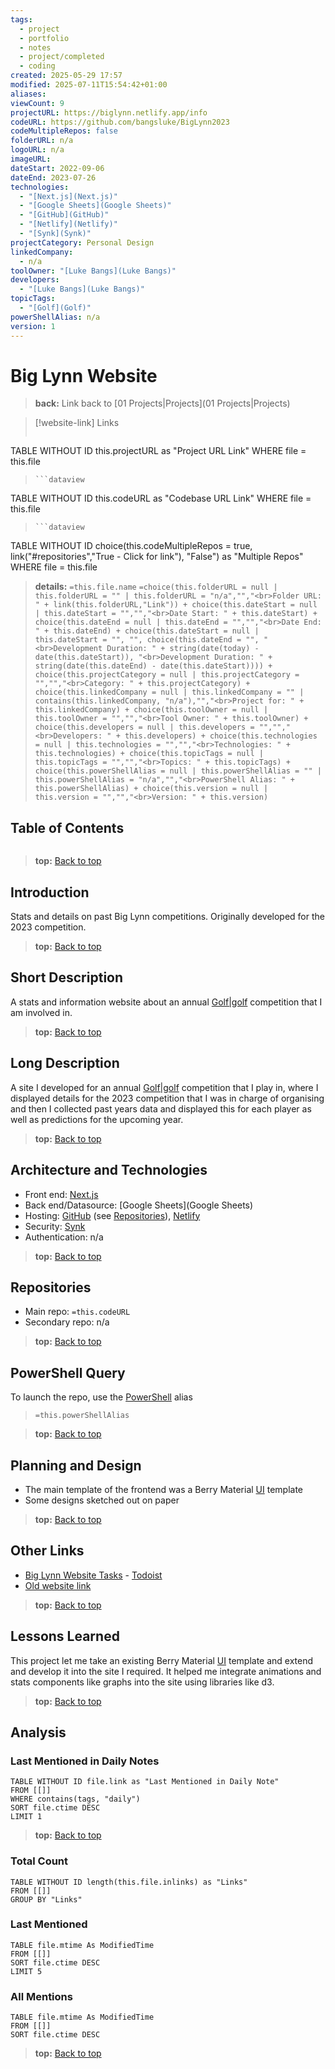 ```yaml
---
tags:
  - project
  - portfolio
  - notes
  - project/completed
  - coding
created: 2025-05-29 17:57
modified: 2025-07-11T15:54:42+01:00
aliases: 
viewCount: 9
projectURL: https://biglynn.netlify.app/info
codeURL: https://github.com/bangsluke/BigLynn2023
codeMultipleRepos: false
folderURL: n/a
logoURL: n/a
imageURL: 
dateStart: 2022-09-06
dateEnd: 2023-07-26
technologies:
  - "[Next.js](Next.js)"
  - "[Google Sheets](Google Sheets)"
  - "[GitHub](GitHub)"
  - "[Netlify](Netlify)"
  - "[Synk](Synk)"
projectCategory: Personal Design
linkedCompany:
  - n/a
toolOwner: "[Luke Bangs](Luke Bangs)"
developers:
  - "[Luke Bangs](Luke Bangs)"
topicTags:
  - "[Golf](Golf)"
powerShellAlias: n/a
version: 1
---
```

# Big Lynn Website

> **back:** Link back to [01 Projects|Projects](01 Projects|Projects)

>[!website-link] Links
> ```dataview
TABLE WITHOUT ID this.projectURL as "Project URL Link"
WHERE file = this.file
>```
>```dataview
TABLE WITHOUT ID this.codeURL as "Codebase URL Link"
WHERE file = this.file
>```
>```dataview
TABLE WITHOUT ID choice(this.codeMultipleRepos = true, link("#repositories","True - Click for link"), "False") as "Multiple Repos"
WHERE file = this.file

> **details:** `=this.file.name`
>`=choice(this.folderURL = null | this.folderURL = "" | this.folderURL = "n/a","","<br>Folder URL: " + link(this.folderURL,"Link")) + choice(this.dateStart = null | this.dateStart = "","","<br>Date Start: " + this.dateStart) + choice(this.dateEnd = null | this.dateEnd = "","","<br>Date End: " + this.dateEnd) + choice(this.dateStart = null | this.dateStart = "", "", choice(this.dateEnd = "", "<br>Development Duration: " + string(date(today) - date(this.dateStart)), "<br>Development Duration: " + string(date(this.dateEnd) - date(this.dateStart)))) + choice(this.projectCategory = null | this.projectCategory = "","","<br>Category: " + this.projectCategory) + choice(this.linkedCompany = null | this.linkedCompany = "" | contains(this.linkedCompany, "n/a"),"","<br>Project for: " + this.linkedCompany) + choice(this.toolOwner = null | this.toolOwner = "","","<br>Tool Owner: " + this.toolOwner) + choice(this.developers = null | this.developers = "","","<br>Developers: " + this.developers) + choice(this.technologies = null | this.technologies = "","","<br>Technologies: " + this.technologies) + choice(this.topicTags = null | this.topicTags = "","","<br>Topics: " + this.topicTags) + choice(this.powerShellAlias = null | this.powerShellAlias = "" | this.powerShellAlias = "n/a","","<br>PowerShell Alias: " + this.powerShellAlias) + choice(this.version = null | this.version = "","","<br>Version: " + this.version)`

## Table of Contents

```table-of-contents
```

> **top:** [Back to top](#Table%20of%20Contents)

## Introduction

Stats and details on past Big Lynn competitions. Originally developed for the 2023 competition.

> **top:** [Back to top](#Table%20of%20Contents)

## Short Description

A stats and information website about an annual [Golf|golf](Golf|golf) competition that I am involved in.

> **top:** [Back to top](#Table%20of%20Contents)

## Long Description

A site I developed for an annual [Golf|golf](Golf|golf) competition that I play in, where I displayed details for the 2023 competition that I was in charge of organising and then I collected past years data and displayed this for each player as well as predictions for the upcoming year.

> **top:** [Back to top](#Table%20of%20Contents)

## Architecture and Technologies

- Front end: [Next.js](Next.js)
- Back end/Datasource: [Google Sheets](Google Sheets)
- Hosting: [GitHub](GitHub) (see [Repositories](#repositories)), [Netlify](Netlify)
- Security: [Synk](Synk)
- Authentication: n/a

> **top:** [Back to top](#Table%20of%20Contents)

## Repositories

- Main repo: `=this.codeURL`
- Secondary repo: n/a

> **top:** [Back to top](#Table%20of%20Contents)

## PowerShell Query

To launch the repo, use the [PowerShell](PowerShell) alias 

> `=this.powerShellAlias`

> **top:** [Back to top](#Table%20of%20Contents)

## Planning and Design

- The main template of the frontend was a Berry Material [UI](UI) template
- Some designs sketched out on paper

> **top:** [Back to top](#Table%20of%20Contents)

## Other Links

- [Big Lynn Website Tasks](https://todoist.com/app/section/Big-Lynn-6C4XgHCXxqhRx95j) - [Todoist](Todoist)
- [Old website link](https://biglynn2023.netlify.app/info)

> **top:** [Back to top](#Table%20of%20Contents)

## Lessons Learned

This project let me take an existing Berry Material [UI](UI) template and extend and develop it into the site I required. It helped me integrate animations and stats components like graphs into the site using libraries like d3.

> **top:** [Back to top](#Table%20of%20Contents)

## Analysis

### Last Mentioned in Daily Notes

```dataview
TABLE WITHOUT ID file.link as "Last Mentioned in Daily Note"
FROM [[]]
WHERE contains(tags, "daily")
SORT file.ctime DESC
LIMIT 1
```

> **top:** [Back to top](#Table%20of%20Contents)

### Total Count

```dataview
TABLE WITHOUT ID length(this.file.inlinks) as "Links"
FROM [[]]
GROUP BY "Links"
```

### Last Mentioned

```dataview
TABLE file.mtime As ModifiedTime
FROM [[]]
SORT file.ctime DESC
LIMIT 5
```

### All Mentions

```dataview
TABLE file.mtime As ModifiedTime
FROM [[]]
SORT file.ctime DESC
```

> **top:** [Back to top](#Table%20of%20Contents)